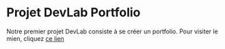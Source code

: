 # Projet DevLab Portfolio

Notre premier projet DevLab consiste à se créer un portfolio. Pour visiter le mien, cliquez [ce lien](https://lucaschrng.github.io/Devlab-Portfolio/)
